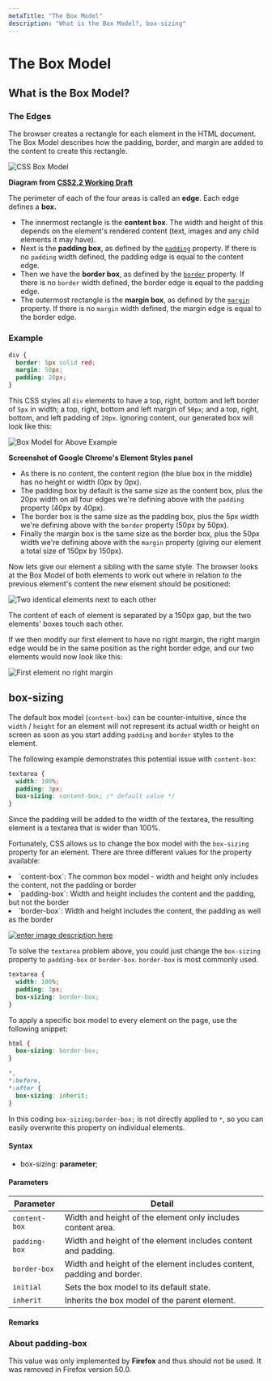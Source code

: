 ```yaml
---
metaTitle: "The Box Model"
description: "What is the Box Model?, box-sizing"
---
```


# The Box Model

## What is the Box Model?

### The Edges

The browser creates a rectangle for each element in the HTML document. The Box Model describes how the padding, border, and margin are added to the content to create this rectangle.

<img src="http://i.stack.imgur.com/HyqPd.png" alt="CSS Box Model" />

**Diagram from [CSS2.2 Working Draft](https://www.w3.org/TR/CSS22/box.html#mpb-examples)**

The perimeter of each of the four areas is called an **edge**. Each edge defines a **box.**

- The innermost rectangle is the **content box**. The width and height of this depends on the element's rendered content (text, images and any child elements it may have).
- Next is the **padding box**, as defined by the [`padding`](http://stackoverflow.com/documentation/css/1255/padding) property. If there is no `padding` width defined, the padding edge is equal to the content edge.
- Then we have the **border box**, as defined by the [`border`](http://stackoverflow.com/documentation/css/2160/border) property. If there is no `border` width defined, the border edge is equal to the padding edge.
- The outermost rectangle is the **margin box**, as defined by the [`margin`](http://stackoverflow.com/documentation/css/305/margins) property. If there is no `margin` width defined, the margin edge is equal to the border edge.

### Example

```css
div {
  border: 5px solid red;
  margin: 50px;
  padding: 20px;
}
```

This CSS styles all `div` elements to have a top, right, bottom and left border of `5px` in width; a top, right, bottom and left margin of `50px`; and a top, right, bottom, and left padding of `20px`. Ignoring content, our generated box will look like this:

<img src="http://i.stack.imgur.com/BZAqc.png" alt="Box Model for Above Example" />

**Screenshot of Google Chrome's Element Styles panel**

- As there is no content, the content region (the blue box in the middle) has no height or width (0px by 0px).
- The padding box by default is the same size as the content box, plus the 20px width on all four edges we're defining above with the `padding` property (40px by 40px).
- The border box is the same size as the padding box, plus the 5px width we're defining above with the `border` property (50px by 50px).
- Finally the margin box is the same size as the border box, plus the 50px width we're defining above with the `margin` property (giving our element a total size of 150px by 150px).

Now lets give our element a sibling with the same style. The browser looks at the Box Model of both elements to work out where in relation to the previous element's content the new element should be positioned:

<img src="http://i.stack.imgur.com/pRJPk.png" alt="Two identical elements next to each other" />

The content of each of element is separated by a 150px gap, but the two elements' boxes touch each other.

If we then modify our first element to have no right margin, the right margin edge would be in the same position as the right border edge, and our two elements would now look like this:

<img src="http://i.stack.imgur.com/3cIM8.png" alt="First element no right margin" />

## box-sizing

The default box model (`content-box`) can be counter-intuitive, since the `width` / `height` for an element will not represent its actual width or height on screen as soon as you start adding `padding` and `border` styles to the element.

The following example demonstrates this potential issue with `content-box`:

```css
textarea {
  width: 100%;
  padding: 3px;
  box-sizing: content-box; /* default value */
}
```

Since the padding will be added to the width of the textarea, the resulting element is a textarea that is wider than 100%.

Fortunately, CSS allows us to change the box model with the `box-sizing` property for an element. There are three different values for the property available:

<li>
`content-box`: The common box model - width and height only includes the content, not the padding or border
</li>
<li>
`padding-box`: Width and height includes the content and the padding, but not the border
</li>
<li>
`border-box`: Width and height includes the content, the padding as well as the border
</li>

[<img src="https://i.stack.imgur.com/1ZiRc.png" alt="enter image description here" />](https://i.stack.imgur.com/1ZiRc.png)

To solve the `textarea` problem above, you could just change the `box-sizing` property to `padding-box` or `border-box`. `border-box` is most commonly used.

```css
textarea {
  width: 100%;
  padding: 3px;
  box-sizing: border-box;
}
```

To apply a specific box model to every element on the page, use the following snippet:

```css
html {
  box-sizing: border-box;
}

*,
*:before,
*:after {
  box-sizing: inherit;
}
```

In this coding `box-sizing:border-box;` is not directly applied to `*`, so you can easily overwrite this property on individual elements.

#### Syntax

- box-sizing: **parameter**;

#### Parameters

| Parameter     | Detail                                                                |
| ------------- | --------------------------------------------------------------------- |
| `content-box` | Width and height of the element only includes content area.           |
| `padding-box` | Width and height of the element includes content and padding.         |
| `border-box`  | Width and height of the element includes content, padding and border. |
| `initial`     | Sets the box model to its default state.                              |
| `inherit`     | Inherits the box model of the parent element.                         |

#### Remarks

### About padding-box

This value was only implemented by **Firefox** and thus should not be used. It was removed in Firefox version 50.0.
